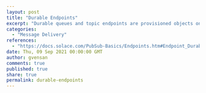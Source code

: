 ```yaml
---
layout: post
title: "Durable Endpoints"
excerpt: "Durable queues and topic endpoints are provisioned objects on the event broker that have a life span independent of a particular client session. They also survive an event broker restart and are preserved as part of the event broker configuration for backup and restoration purposes."
categories:
  - "Message Delivery"
references:
  - "https://docs.solace.com/PubSub-Basics/Endpoints.htm#Endpoint_Durability"
date: Thu, 09 Sep 2021 00:00:00 GMT
author: gvensan
comments: true
published: true
share: true
permalink: durable-endpoints
---
```

